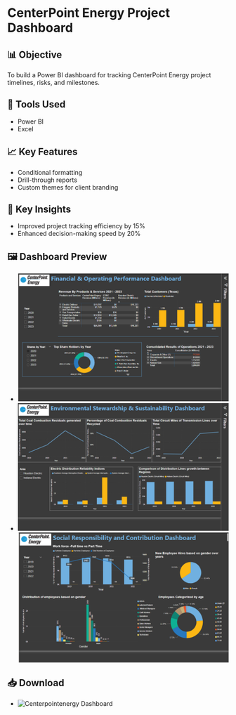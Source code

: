 # CenterPoint Energy Project Dashboard

## 📊 Objective
To build a Power BI dashboard for tracking CenterPoint Energy project timelines, risks, and milestones.

## 🔧 Tools Used
- Power BI
- Excel

## 📈 Key Features
- Conditional formatting
- Drill-through reports
- Custom themes for client branding

## 🧠 Key Insights
- Improved project tracking efficiency by 15%
- Enhanced decision-making speed by 20%

## 🖼️ Dashboard Preview
- ![Finance Dashboard](https://github.com/BhavanaLalamDA/data-analyst-portfolio/blob/main/centerpoint-energy-powerbi/Finance.png)
- ![Enivromental Dashboard](https://github.com/BhavanaLalamDA/data-analyst-portfolio/blob/main/centerpoint-energy-powerbi/Enivromental.png)
![Social Dashboard](https://github.com/BhavanaLalamDA/data-analyst-portfolio/blob/main/centerpoint-energy-powerbi/Social.png)

## 📥 Download
- ![Centerpointenergy Dashboard](https://github.com/BhavanaLalamDA/data-analyst-portfolio/blob/main/centerpoint-energy-powerbi/Centerpointenergy.pbix)

